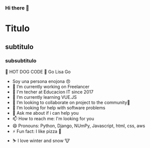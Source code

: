 ### Hi there 👋

# Titulo
## subtitulo
### subsubtitulo
🌭 HOT DOG CODE
🎷 Go Lisa Go
- Soy una persona enojona 😠
- 🔭 I’m currently working on Freelancer
- 📙 I'm techer at Educacion IT since 2017
- 🌱 I’m currently learning VUE.JS
- 👯 I’m looking to collaborate on project to the community🍍
- 🤔 I’m looking for help with software problems
- 💬 Ask me about if i can help you
- 📫 How to reach me: I'm looking for you
- 😄 Pronouns: Python, Django, NUmPy, Javascript, html, css, aws
- ⚡ Fun fact: I like pizza 🍕
- ⛷ I love winter and snow
🐮

